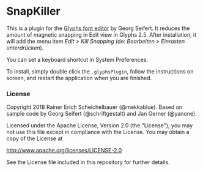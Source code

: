 # SnapKiller

This is a plugin for the [Glyphs font editor](http://glyphsapp.com/) by Georg Seifert.
It reduces the amount of magnetic snapping in Edit view in Glyphs 2.5. After installation, it will add the menu item *Edit > Kill Snapping* (de: *Bearbeiten > Einrasten unterdrücken*).

You can set a keyboard shortcut in System Preferences.

To install, simply double click the `.glyphsPlugin`, follow the instructions on screen, and restart the application when you are finished.

### License

Copyright 2018 Rainer Erich Scheichelbauer (@mekkablue).
Based on sample code by Georg Seifert (@schriftgestalt) and Jan Gerner (@yanone).

Licensed under the Apache License, Version 2.0 (the "License");
you may not use this file except in compliance with the License.
You may obtain a copy of the License at

http://www.apache.org/licenses/LICENSE-2.0

See the License file included in this repository for further details.
